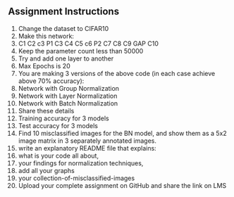 
## Assignment Instructions

1. Change the dataset to CIFAR10
2. Make this network:
3. C1 C2 c3 P1 C3 C4 C5 c6 P2 C7 C8 C9 GAP C10
4. Keep the parameter count less than 50000
5. Try and add one layer to another
6. Max Epochs is 20
8. You are making 3 versions of the above code (in each case achieve above 70% accuracy):
9. Network with Group Normalization
10. Network with Layer Normalization
11. Network with Batch Normalization
12. Share these details
13. Training accuracy for 3 models
14. Test accuracy for 3 models
15. Find 10 misclassified images for the BN model, and show them as a 5x2 image matrix in 3 separately annotated images. 
16. write an explanatory README file that explains:
17. what is your code all about,
18. your findings for normalization techniques,
19. add all your graphs
20. your collection-of-misclassified-images 
21. Upload your complete assignment on GitHub and share the link on LMS
